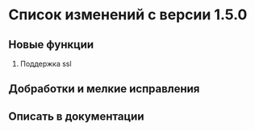 # Список изменений с версии 1.5.0

## Новые функции
1. Поддержка ssl

## Добработки и мелкие исправления


## Описать в документации

